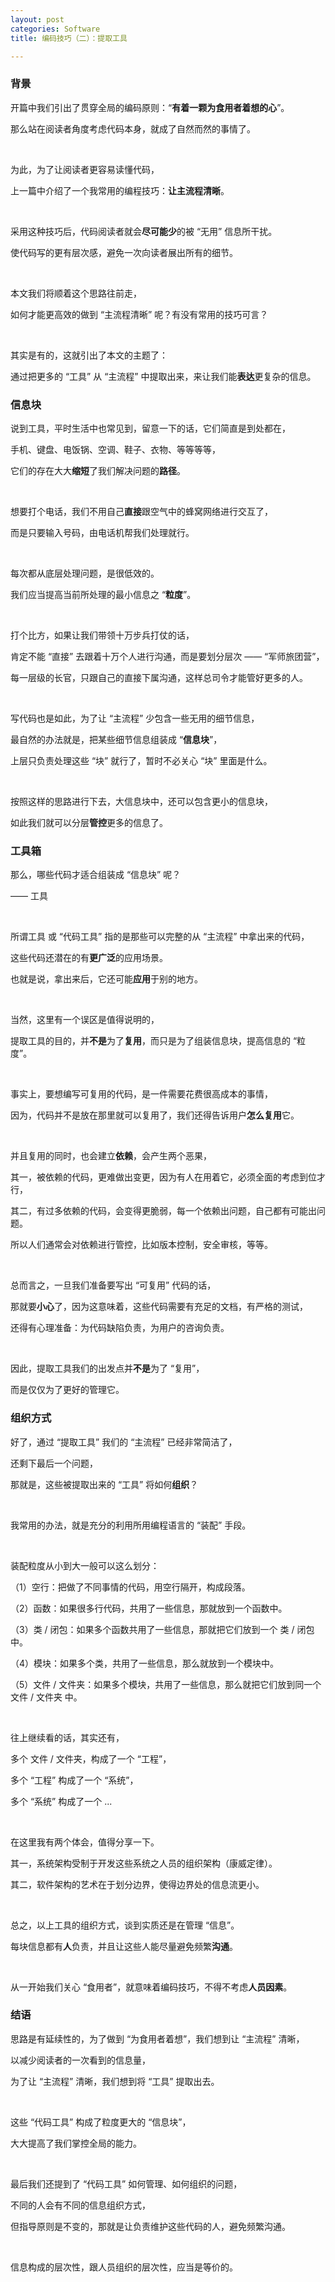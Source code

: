 ```yaml
---
layout: post
categories: Software
title: 编码技巧（二）：提取工具

---
```


### 背景

开篇中我们引出了贯穿全局的编码原则：“**有着一颗为食用者着想的心**”。

那么站在阅读者角度考虑代码本身，就成了自然而然的事情了。

<br/>

为此，为了让阅读者更容易读懂代码，

上一篇中介绍了一个我常用的编程技巧：**让主流程清晰**。

<br/>

采用这种技巧后，代码阅读者就会**尽可能少**的被 “无用” 信息所干扰。

使代码写的更有层次感，避免一次向读者展出所有的细节。

<br/>

本文我们将顺着这个思路往前走，

如何才能更高效的做到 “主流程清晰” 呢？有没有常用的技巧可言？

<br/>

其实是有的，这就引出了本文的主题了：

通过把更多的 “工具” 从 “主流程” 中提取出来，来让我们能**表达**更复杂的信息。

### 信息块

说到工具，平时生活中也常见到，留意一下的话，它们简直是到处都在，

手机、键盘、电饭锅、空调、鞋子、衣物、等等等等，

它们的存在大大**缩短**了我们解决问题的**路径**。

<br/>

想要打个电话，我们不用自己**直接**跟空气中的蜂窝网络进行交互了，

而是只要输入号码，由电话机帮我们处理就行。

<br/>

每次都从底层处理问题，是很低效的。

我们应当提高当前所处理的最小信息之 “**粒度**”。

<br/>

打个比方，如果让我们带领十万步兵打仗的话，

肯定不能 “直接” 去跟着十万个人进行沟通，而是要划分层次 —— “军师旅团营”，

每一层级的长官，只跟自己的直接下属沟通，这样总司令才能管好更多的人。

<br/>

写代码也是如此，为了让 “主流程” 少包含一些无用的细节信息，

最自然的办法就是，把某些细节信息组装成 “**信息块**”，

上层只负责处理这些 “块” 就行了，暂时不必关心 “块” 里面是什么。

<br/>

按照这样的思路进行下去，大信息块中，还可以包含更小的信息块，

如此我们就可以分层**管控**更多的信息了。

### 工具箱

那么，哪些代码才适合组装成 “信息块” 呢？

—— 工具

<br/>

所谓工具 或 “代码工具” 指的是那些可以完整的从 “主流程” 中拿出来的代码，

这些代码还潜在的有**更广泛**的应用场景。

也就是说，拿出来后，它还可能**应用**于别的地方。

<br/>

当然，这里有一个误区是值得说明的，

提取工具的目的，并**不是**为了**复用**，而只是为了组装信息块，提高信息的 “粒度”。

<br/>

事实上，要想编写可复用的代码，是一件需要花费很高成本的事情，

因为，代码并不是放在那里就可以复用了，我们还得告诉用户**怎么复用**它。

<br/>

并且复用的同时，也会建立**依赖**，会产生两个恶果，

其一，被依赖的代码，更难做出变更，因为有人在用着它，必须全面的考虑到位才行，

其二，有过多依赖的代码，会变得更脆弱，每一个依赖出问题，自己都有可能出问题。

所以人们通常会对依赖进行管控，比如版本控制，安全审核，等等。

<br/>

总而言之，一旦我们准备要写出 “可复用” 代码的话，

那就要**小心**了，因为这意味着，这些代码需要有充足的文档，有严格的测试，

还得有心理准备：为代码缺陷负责，为用户的咨询负责。

<br/>

因此，提取工具我们的出发点并**不是**为了 “复用”，

而是仅仅为了更好的管理它。

### 组织方式

好了，通过 “提取工具” 我们的 “主流程” 已经非常简洁了，

还剩下最后一个问题，

那就是，这些被提取出来的 “工具” 将如何**组织**？

<br/>

我常用的办法，就是充分的利用所用编程语言的 “装配” 手段。

<br/>

装配粒度从小到大一般可以这么划分：

（1）空行：把做了不同事情的代码，用空行隔开，构成段落。

（2）函数：如果很多行代码，共用了一些信息，那就放到一个函数中。

（3）类 / 闭包：如果多个函数共用了一些信息，那就把它们放到一个 类 / 闭包 中。

（4）模块：如果多个类，共用了一些信息，那么就放到一个模块中。

（5）文件 / 文件夹：如果多个模块，共用了一些信息，那么就把它们放到同一个 文件 / 文件夹 中。

<br/>

往上继续看的话，其实还有，

多个 文件 / 文件夹，构成了一个 “工程”，

多个 “工程” 构成了一个 “系统”，

多个 “系统” 构成了一个 ...

<br/>

在这里我有两个体会，值得分享一下。

其一，系统架构受制于开发这些系统之人员的组织架构（康威定律）。

其二，软件架构的艺术在于划分边界，使得边界处的信息流更小。

<br/>

总之，以上工具的组织方式，谈到实质还是在管理 “信息”。

每块信息都有**人**负责，并且让这些人能尽量避免频繁**沟通**。

<br/>

从一开始我们关心 “食用者”，就意味着编码技巧，不得不考虑**人员因素**。

### 结语

思路是有延续性的，为了做到 “为食用者着想”，我们想到让 “主流程” 清晰，

以减少阅读者的一次看到的信息量，

为了让 “主流程” 清晰，我们想到将 “工具” 提取出去。

<br/>

这些 “代码工具” 构成了粒度更大的 “信息块”，

大大提高了我们掌控全局的能力。

<br/>

最后我们还提到了 “代码工具” 如何管理、如何组织的问题，

不同的人会有不同的信息组织方式，

但指导原则是不变的，那就是让负责维护这些代码的人，避免频繁沟通。

<br/>

信息构成的层次性，跟人员组织的层次性，应当是等价的。
